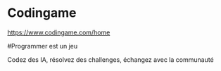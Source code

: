 # Codingame

https://www.codingame.com/home

#Programmer est un jeu

Codez des IA, résolvez des challenges, échangez avec la communauté
